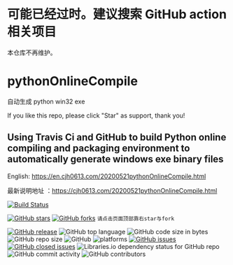 # 可能已经过时。建议搜索 GitHub action 相关项目
本仓库不再维护。

# pythonOnlineCompile
自动生成 python win32 exe

If you like this repo, please click "Star" as support, thank you!

## Using Travis Ci and GitHub to build Python online compiling and packaging environment to automatically generate windows exe binary files

English: https://en.cjh0613.com/20200521pythonOnlineCompile.html

最新说明地址 ：https://cjh0613.com/20200521pythonOnlineCompile.html

[![Build Status](https://travis-ci.org/cjh0613/pythonOnlineCompile.svg?branch=master)](https://travis-ci.org/cjh0613/pythonOnlineCompile)

[![GitHub stars](https://img.shields.io/github/stars/cjh0613/pythonOnlineCompile.svg?style=social)](https://github.com/cjh0613/pythonOnlineCompile/stargazers)     [![GitHub forks](https://img.shields.io/github/forks/cjh0613/pythonOnlineCompile.svg?style=social)](https://github.com/cjh0613/pythonOnlineCompile/network/members)  `请点击页面顶部靠右star与fork`

[![GitHub release](https://img.shields.io/github/release/cjh0613/pythonOnlineCompile.svg?label=%E7%89%88%E6%9C%AC)](https://github.com/cjh0613/pythonOnlineCompile/releases/tag/)   ![GitHub top language](https://img.shields.io/github/languages/top/cjh0613/pythonOnlineCompile.svg)  ![GitHub code size in bytes](https://img.shields.io/github/languages/code-size/cjh0613/pythonOnlineCompile.svg)  ![GitHub repo size](https://img.shields.io/github/repo-size/cjh0613/pythonOnlineCompile.svg) ![GitHub](https://img.shields.io/github/license/cjh0613/pythonOnlineCompile.svg) ![platforms](https://img.shields.io/badge/platform-win32%20%7C%20win64%20%7C%20linux%20%7C%20osx-brightgreen.svg)     [![GitHub issues](https://img.shields.io/github/issues/cjh0613/pythonOnlineCompile.svg)](https://github.com/cjh0613/pythonOnlineCompile/issues)  [![GitHub closed issues](https://img.shields.io/github/issues-closed/cjh0613/pythonOnlineCompile.svg)](https://github.com/cjh0613/pythonOnlineCompile/issues?q=is%3Aissue+is%3Aclosed) ![Libraries.io dependency status for GitHub repo](https://img.shields.io/librariesio/github/cjh0613/pythonOnlineCompile.svg)   ![GitHub commit activity](https://img.shields.io/github/commit-activity/m/cjh0613/pythonOnlineCompile.svg)  ![GitHub contributors](https://img.shields.io/github/contributors/cjh0613/pythonOnlineCompile.svg)
